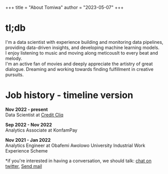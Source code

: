 +++
title = "About Tomiwa"
author = "2023-05-07"
+++

# tl;db
<!-- ![Picture of me](/img/IMG_20230404_195143-removebg-preview.jpg 'Picture of me') -->
<!-- I'm a data analyst/scientist with expertise in programming languages like Python, Golang, SQL, and R, as well as analytics tools such as MS Excel, Tableau, and Google Sheets. My skills in analytical and creative thinking, data-driven decision making, and collaborative storytelling have allowed me to streamline operations and maximize profits for various organizations, including KonfamPay. -->
I'm a data scientist with experience building and monitoring data pipelines, providing data-driven insights, and developing machine learning models.  
I enjoy listening to music and moving along meticouslt to every beat and melody.  
I'm an active fan of movies and deeply appreciate the artistry of great dialogue. Dreaming and working towards finding fulfillment in creative pursuits. 

# Job history - timeline version
**Nov 2022 - present**  
Data Scientist at [Credit Cliq](https://www.creditcliq.com)

**Sep 2022 - Nov 2022**  
Analytics Associate at KonfamPay

**Nov 2021 - Jan 2022**  
Analytics Engineer at Obafemi Awolowo University Industrial Work Experience Scheme

*if you're interested in having a conversation, we should talk: [chat on twitter](https://www.twitter.com/heytomiwa), [Send mail](mailto:heytomiwa@gmail.com)

<!-- cover = "img/IMG_20230404_195143-removebg-preview.jpg" -->
